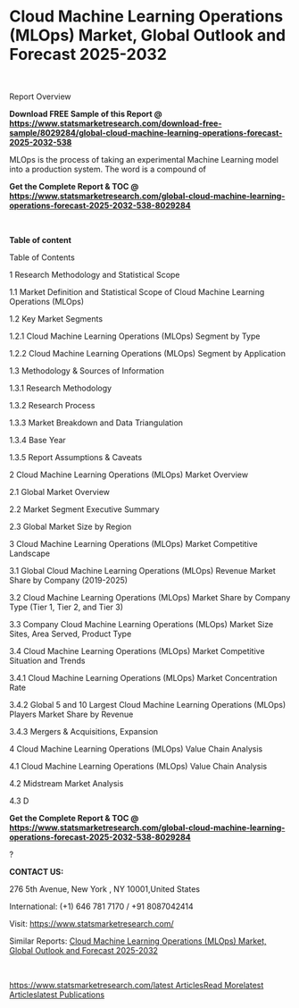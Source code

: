 <h1>Cloud Machine Learning Operations (MLOps) Market, Global Outlook and Forecast 2025-2032</h1><br/><p>Report Overview</p>
 
 
 
 <p><strong>Download FREE Sample of this Report @ <a href="https://www.statsmarketresearch.com/download-free-sample/8029284/global-cloud-machine-learning-operations-forecast-2025-2032-538">https://www.statsmarketresearch.com/download-free-sample/8029284/global-cloud-machine-learning-operations-forecast-2025-2032-538</a></strong></p>
 
 
 
 <p>MLOps is the process of taking an experimental Machine Learning model into a production system. The word is a compound of</p>
 
 
 
 <div><b>Get the Complete Report & TOC @ <a href="https://www.statsmarketresearch.com/global-cloud-machine-learning-operations-forecast-2025-2032-538-8029284">https://www.statsmarketresearch.com/global-cloud-machine-learning-operations-forecast-2025-2032-538-8029284</a></b></div>
 
 
 
 <p><br />
 
 <b>Table of content</b></p>
 
 
 
 <p>Table of Contents<br />
 
 1 Research Methodology and Statistical Scope<br />
 
 1.1 Market Definition and Statistical Scope of Cloud Machine Learning Operations (MLOps)<br />
 
 1.2 Key Market Segments<br />
 
 1.2.1 Cloud Machine Learning Operations (MLOps) Segment by Type<br />
 
 1.2.2 Cloud Machine Learning Operations (MLOps) Segment by Application<br />
 
 1.3 Methodology & Sources of Information<br />
 
 1.3.1 Research Methodology<br />
 
 1.3.2 Research Process<br />
 
 1.3.3 Market Breakdown and Data Triangulation<br />
 
 1.3.4 Base Year<br />
 
 1.3.5 Report Assumptions & Caveats<br />
 
 2 Cloud Machine Learning Operations (MLOps) Market Overview<br />
 
 2.1 Global Market Overview<br />
 
 2.2 Market Segment Executive Summary<br />
 
 2.3 Global Market Size by Region<br />
 
 3 Cloud Machine Learning Operations (MLOps) Market Competitive Landscape<br />
 
 3.1 Global Cloud Machine Learning Operations (MLOps) Revenue Market Share by Company (2019-2025)<br />
 
 3.2 Cloud Machine Learning Operations (MLOps) Market Share by Company Type (Tier 1, Tier 2, and Tier 3)<br />
 
 3.3 Company Cloud Machine Learning Operations (MLOps) Market Size Sites, Area Served, Product Type<br />
 
 3.4 Cloud Machine Learning Operations (MLOps) Market Competitive Situation and Trends<br />
 
 3.4.1 Cloud Machine Learning Operations (MLOps) Market Concentration Rate<br />
 
 3.4.2 Global 5 and 10 Largest Cloud Machine Learning Operations (MLOps) Players Market Share by Revenue<br />
 
 3.4.3 Mergers & Acquisitions, Expansion<br />
 
 4 Cloud Machine Learning Operations (MLOps) Value Chain Analysis<br />
 
 4.1 Cloud Machine Learning Operations (MLOps) Value Chain Analysis<br />
 
 4.2 Midstream Market Analysis<br />
 
 4.3 D</p>
 
 
 
 <div><b>Get the Complete Report & TOC @ <a href="https://www.statsmarketresearch.com/global-cloud-machine-learning-operations-forecast-2025-2032-538-8029284">https://www.statsmarketresearch.com/global-cloud-machine-learning-operations-forecast-2025-2032-538-8029284</a></b></div>
 
 
 
 <p>? </p>
 
 
 
 <p><b>CONTACT US:</b><br />
 
 276 5th Avenue, New York , NY 10001,United States<br />
 
 International: (+1) 646 781 7170 / +91 8087042414<br />
 
 Visit: <a href="https://www.statsmarketresearch.com/">https://www.statsmarketresearch.com/</a><br />
 
 Similar Reports: <a href="https://www.statsmarketresearch.com/global-cloud-machine-learning-operations-forecast-2025-2032-538-8029284">Cloud Machine Learning Operations (MLOps) Market, Global Outlook and Forecast 2025-2032</a><br />
 
 <br />
 
 <a href="https://gyeongbokgung.com">https://www.statsmarketresearch.com/</a><a href="https://hallyeomaritime.com">latest Articles</a><a href="https://jingwansa.com">Read More</a><a href="https://nguoiviet.jp/">latest Articles</a><a href="https://www.intelmarketresearch.com/">latest Publications</a></p>